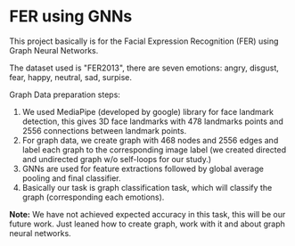 # FER using GNNs

This project basically is for the Facial Expression Recognition (FER) using Graph Neural Networks. 

The dataset used is "FER2013", there are seven emotions: angry, disgust, fear, happy, neutral, sad, surpise.

Graph Data preparation steps:
1) We used MediaPipe (developed by google) library for face landmark detection, this gives 3D face landmarks
   with 478 landmarks points and 2556 connections between landmark points.
2) For graph data, we create graph with 468 nodes and 2556 edges and label each graph to the corresponding image
   label (we created directed and undirected graph w/o self-loops for our study.)
3) GNNs are used for feature extractions followed by global average pooling and final classifier.
4) Basically our task is graph classification task, which will classify the graph (corresponding each emotions).

**Note:** We have not achieved expected accuracy in this task, this will be our future work. Just leaned how to
create graph, work with it and about graph neural networks.
